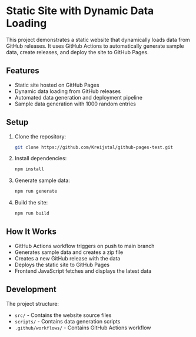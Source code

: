 # Static Site with Dynamic Data Loading

This project demonstrates a static website that dynamically loads data from GitHub releases. It uses GitHub Actions to automatically generate sample data, create releases, and deploy the site to GitHub Pages.

## Features

- Static site hosted on GitHub Pages
- Dynamic data loading from GitHub releases
- Automated data generation and deployment pipeline
- Sample data generation with 1000 random entries

## Setup

1. Clone the repository:
   ```bash
   git clone https://github.com/Kreijstal/github-pages-test.git
   ```

2. Install dependencies:
   ```bash
   npm install
   ```

3. Generate sample data:
   ```bash
   npm run generate
   ```

4. Build the site:
   ```bash
   npm run build
   ```

## How It Works

- GitHub Actions workflow triggers on push to main branch
- Generates sample data and creates a zip file
- Creates a new GitHub release with the data
- Deploys the static site to GitHub Pages
- Frontend JavaScript fetches and displays the latest data

## Development

The project structure:
- `src/` - Contains the website source files
- `scripts/` - Contains data generation scripts
- `.github/workflows/` - Contains GitHub Actions workflow
